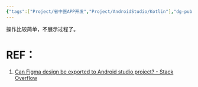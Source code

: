 ```yaml
---
{"tags":["Project/省中医APP开发","Project/AndroidStudio/Kotlin"],"dg-publish":true,"permalink":"/Project/省中医APP开发/UI/使用Figma转换代码/","dgPassFrontmatter":true}
---
```


操作比较简单，不展示过程了。




# REF：
1. [Can Figma design be exported to Android studio project? - Stack Overflow](https://stackoverflow.com/questions/74464844/can-figma-design-be-exported-to-android-studio-project)